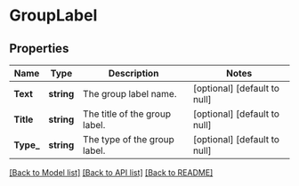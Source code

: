 # GroupLabel

## Properties
Name | Type | Description | Notes
------------ | ------------- | ------------- | -------------
**Text** | **string** | The group label name. | [optional] [default to null]
**Title** | **string** | The title of the group label. | [optional] [default to null]
**Type_** | **string** | The type of the group label. | [optional] [default to null]

[[Back to Model list]](../README.md#documentation-for-models) [[Back to API list]](../README.md#documentation-for-api-endpoints) [[Back to README]](../README.md)


